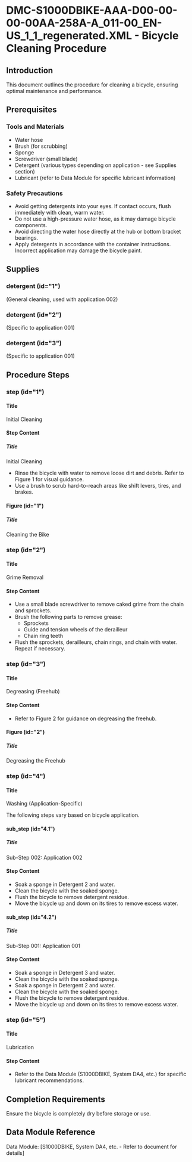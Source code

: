 # DMC-S1000DBIKE-AAA-D00-00-00-00AA-258A-A_011-00_EN-US_1_1_regenerated.XML - Bicycle Cleaning Procedure

## Introduction

<p>This document outlines the procedure for cleaning a bicycle, ensuring optimal maintenance and performance.</p>

## Prerequisites

### Tools and Materials

*   Water hose
*   Brush (for scrubbing)
*   Sponge
*   Screwdriver (small blade)
*   Detergent (various types depending on application - see Supplies section)
*   Lubricant (refer to Data Module for specific lubricant information)

### Safety Precautions

*   Avoid getting detergents into your eyes. If contact occurs, flush immediately with clean, warm water.
*   Do not use a high-pressure water hose, as it may damage bicycle components.
*   Avoid directing the water hose directly at the hub or bottom bracket bearings.
*   Apply detergents in accordance with the container instructions. Incorrect application may damage the bicycle paint.

## Supplies

### detergent (id="1")

<description>(General cleaning, used with application 002)</description>

### detergent (id="2")

<description>(Specific to application 001)</description>

### detergent (id="3")

<description>(Specific to application 001)</description>

## Procedure Steps

### step (id="1")

#### Title

Initial Cleaning

#### Step Content

##### Title

Initial Cleaning

*   Rinse the bicycle with water to remove loose dirt and debris. Refer to Figure 1 for visual guidance.
*   Use a brush to scrub hard-to-reach areas like shift levers, tires, and brakes.

#### Figure (id="1")

##### Title

Cleaning the Bike

### step (id="2")

#### Title

Grime Removal

#### Step Content

*   Use a small blade screwdriver to remove caked grime from the chain and sprockets.
*   Brush the following parts to remove grease:
    *   Sprockets
    *   Guide and tension wheels of the derailleur
    *   Chain ring teeth
*   Flush the sprockets, derailleurs, chain rings, and chain with water. Repeat if necessary.

### step (id="3")

#### Title

Degreasing (Freehub)

#### Step Content

*   Refer to Figure 2 for guidance on degreasing the freehub.

#### Figure (id="2")

##### Title

Degreasing the Freehub

### step (id="4")

#### Title

Washing (Application-Specific)

<note>The following steps vary based on bicycle application.</note>

#### sub_step (id="4.1")

##### Title

Sub-Step 002: Application 002

#### Step Content

*   Soak a sponge in Detergent 2 and water.
*   Clean the bicycle with the soaked sponge.
*   Flush the bicycle to remove detergent residue.
*   Move the bicycle up and down on its tires to remove excess water.

#### sub_step (id="4.2")

##### Title

Sub-Step 001: Application 001

#### Step Content

*   Soak a sponge in Detergent 3 and water.
*   Clean the bicycle with the soaked sponge.
*   Soak a sponge in Detergent 2 and water.
*   Clean the bicycle with the soaked sponge.
*   Flush the bicycle to remove detergent residue.
*   Move the bicycle up and down on its tires to remove excess water.

### step (id="5")

#### Title

Lubrication

#### Step Content

*   Refer to the Data Module (S1000DBIKE, System DA4, etc.) for specific lubricant recommendations.

## Completion Requirements

<p>Ensure the bicycle is completely dry before storage or use.</p>

## Data Module Reference

<p>Data Module: [S1000DBIKE, System DA4, etc. - Refer to document for details]</p>